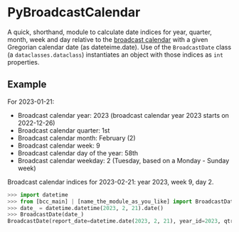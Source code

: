 # PyBroadcastCalendar

A quick, shorthand, module to calculate date indices for year, quarter, month,
week and day relative to the [broadcast
calendar](https://en.wikipedia.org/wiki/Broadcast_calendar) with a given
Gregorian calendar date (as dateteime.date). Use of the `BroadcastDate` class (a `dataclasses.dataclass`)
instantiates an object with those indices as `int` properties.

## Example

For 2023-01-21:

- Broadcast calendar year: 2023 (broadcast calendar year 2023  starts on
  2022-12-26)
- Broadcast calendar quarter: 1st
- Broadcast calendar month: February (2)
- Broadcast calendar week: 9
- Broadcast calendar day of the year: 58th
- Broadcast calendar weekday: 2 (Tuesday, based on a Monday - Sunday week)

Broadcast calendar indices for 2023-02-21: year 2023, week 9, day 2.

```python
>>> import datetime
>>> from [bcc_main] | [name_the_module_as_you_like] import BroadcastDate
>>> date_ = datetime.datetime(2023, 2, 21).date()
>>> BroadcastDate(date_)
BroadcastDate(report_date=datetime.date(2023, 2, 21), year_id=2023, qtr_id=1, month_id=2, day_id=58, weekday_id=2, week_id=9)
```
